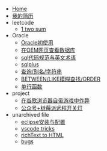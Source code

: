 * [Home](doc/README)
* [我的简历](doc/unfiled/resume)
* leetcode
    * [1 two sum](doc/leetcode/001)
* Oracle
    * [Oracle初使用](doc/oracle/initOracle)
    * [在OEM网页查看数据库](doc/oracle/OEM)
    * [sql代码规范与英文术语](doc/oracle/sql-style)
    * [sqlplus](doc/oracle/sqlplus)
    * [查询/别名/字符串](doc/oracle/query)
    * [BETWEEN/LIKE模糊查找/ORDER](doc/oracle/like)
    * [单行函数](doc/oracle/func)
* project
    * [在谷歌浏览器自带游戏中作弊](doc/project/chrome-game-cheat)
    * [公众号+树莓派远程开关灯](doc/project/rpi-gpio)
* unarchived file
    * [eclipse安装与配置](doc/unfiled/eclipse)
    * [vscode tricks](doc/unfiled/vscode)
    * [richText to HTML](doc/unfiled/tools/paste.html)
    * [bugs](doc/unfiled/bugs.md)